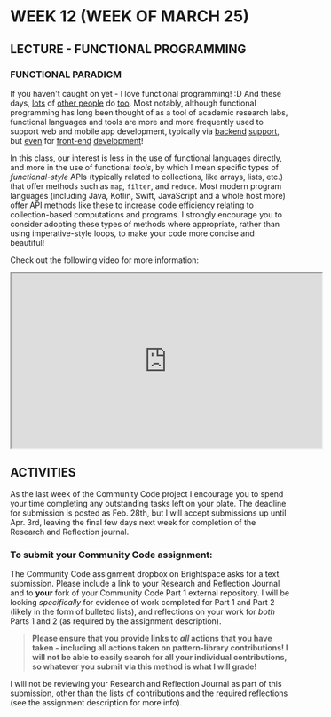 # WEEK 12 (WEEK OF MARCH 25)
## LECTURE - FUNCTIONAL PROGRAMMING
### FUNCTIONAL PARADIGM
If you haven't caught on yet - I love functional programming! :D  And these days, [lots](https://spectrum.ieee.org/functional-programming) of [other people](https://github.com/readme/featured/functional-programming) do [too](https://towardsdatascience.com/why-developers-are-falling-in-love-with-functional-programming-13514df4048e). Most notably, although functional programming has long been thought of as a tool of academic research labs, functional languages and tools are more and more frequently used to support web and mobile app development, typically via [backend](http://suave.io/) [support](https://elixir-lang.org/blog/2020/10/27/delivering-social-change-with-elixir-at-change.org/), but [even](https://haskell.dev/article/Building_web_applications_with_Haskell_A_beginners_guide.html) for [front-end](https://elm.land/) [development](https://clojure-doc.org/articles/tutorials/basic_web_development)!

In this class, our interest is less in the use of functional languages directly, and more in the use of functional _tools_, by which I mean specific types of _functional-style_ APIs (typically related to collections, like arrays, lists, etc.) that offer methods such as `map`, `filter`, and `reduce`. Most modern program languages (including Java, Kotlin, Swift, JavaScript and a whole host more) offer API methods like these to increase code efficiency relating to collection-based computations and programs. I strongly encourage you to consider adopting these types of methods where appropriate, rather than using imperative-style loops, to make your code more concise and beautiful!

Check out the following video for more information:

<div class="video-container-16by9"><iframe width="560" height="315" src="https://youtube.com/embed/_uXZ8HvHH7o"></iframe></div>

## ACTIVITIES

As the last week of the Community Code project I encourage you to spend your time completing any outstanding tasks left on your plate. The deadline for submission is posted as Feb. 28th, but I will accept submissions up until Apr. 3rd, leaving the final few days next week for completion of the Research and Reflection journal.

### To submit your Community Code assignment:
The Community Code assignment dropbox on Brightspace asks for a text submission. Please include a link to your Research and Reflection Journal and to **your** fork of your Community Code Part 1 external repository. I will be looking _specifically_ for evidence of work completed for Part 1 and Part 2 (likely in the form of bulleted lists), and reflections on your work for _both_ Parts 1 and 2 (as required by the assignment description).

> **Please ensure that you provide links to _all_ actions that you have taken - including all actions taken on pattern-library contributions! I will not be able to easily search for all your individual contributions, so whatever you submit via this method is what I will grade!**

I will not be reviewing your Research and Reflection Journal as part of this submission, other than the  lists of contributions and the required reflections (see the assignment description for more info).